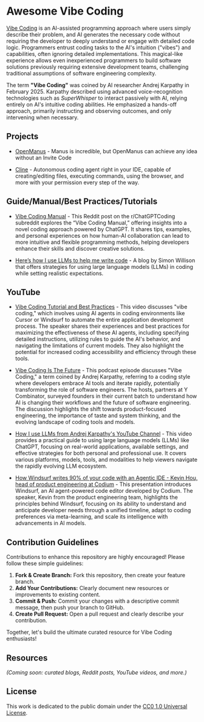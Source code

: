 # Awesome Vibe Coding

[Vibe Coding](https://en.wikipedia.org/wiki/Vibe_coding) is an AI-assisted programming approach where users simply describe their problem, and AI generates the necessary code without requiring the developer to deeply understand or engage with detailed code logic. Programmers entrust coding tasks to the AI's intuition ("vibes") and capabilities, often ignoring detailed implementations. This magical-like experience allows even inexperienced programmers to build software solutions previously requiring extensive development teams, challenging traditional assumptions of software engineering complexity.

The term **"Vibe Coding"** was coined by AI researcher Andrej Karpathy in February 2025. Karpathy described using advanced voice-recognition technologies such as *SuperWhisper* to interact passively with AI, relying entirely on AI's intuitive coding abilities. He emphasized a hands-off approach, primarily instructing and observing outcomes, and only intervening when necessary.

## Projects

- [OpenManus](https://github.com/mannaandpoem/OpenManus) - Manus is incredible, but OpenManus can achieve any idea without an Invite Code

- [Cline](https://github.com/cline/cline) - Autonomous coding agent right in your IDE, capable of creating/editing files, executing commands, using the browser, and more with your permission every step of the way.

## Guide/Manual/Best Practices/Tutorials

- [Vibe Coding Manual](https://www.reddit.com/r/ChatGPTCoding/comments/1j5l4xw/vibe_coding_manual/) - This Reddit post on the r/ChatGPTCoding subreddit explores the “Vibe Coding Manual,” offering insights into a novel coding approach powered by ChatGPT. It shares tips, examples, and personal experiences on how human-AI collaboration can lead to more intuitive and flexible programming methods, helping developers enhance their skills and discover creative solutions.

- [Here’s how I use LLMs to help me write code](https://simonwillison.net/2025/Mar/11/using-llms-for-code/#set-reasonable-expectations) - A blog by Simon Willison that offers strategies for using large language models (LLMs) in coding while setting realistic expectations.


## YouTube
- [Vibe Coding Tutorial and Best Practices](https://www.youtube.com/watch?v=YWwS911iLhg&t=907s) - This video discusses "vibe coding," which involves using AI agents in coding environments like Cursor or Windsurf to automate the entire application development process. The speaker shares their experiences and best practices for maximizing the effectiveness of these AI agents, including specifying detailed instructions, utilizing rules to guide the AI's behavior, and navigating the limitations of current models. They also highlight the potential for increased coding accessibility and efficiency through these tools.

- [Vibe Coding Is The Future](https://www.youtube.com/watch?v=IACHfKmZMr8&t=1606s) - This podcast episode discusses "Vibe Coding," a term coined by Andrej Karpathy, referring to a coding style where developers embrace AI tools and iterate rapidly, potentially transforming the role of software engineers. The hosts, partners at Y Combinator, surveyed founders in their current batch to understand how AI is changing their workflows and the future of software engineering. The discussion highlights the shift towards product-focused engineering, the importance of taste and system thinking, and the evolving landscape of coding tools and models.

- [How I use LLMs from Andrej Karpathy's YouTube Channel](https://www.youtube.com/watch?v=EWvNQjAaOHw) - This video provides a practical guide to using large language models (LLMs) like ChatGPT, focusing on real-world applications, available settings, and effective strategies for both personal and professional use. It covers various platforms, models, tools, and modalities to help viewers navigate the rapidly evolving LLM ecosystem.

- [How Windsurf writes 90% of your code with an Agentic IDE - Kevin Hou, head of product engineering at Codium](https://www.youtube.com/watch?v=bVNNvWq6dKo) - This presentation introduces Windsurf, an AI agent-powered code editor developed by Codium. The speaker, Kevin from the product engineering team, highlights the principles behind Windsurf, focusing on its ability to understand and anticipate developer needs through a unified timeline, adapt to coding preferences via meta-learning, and scale its intelligence with advancements in AI models.


## Contribution Guidelines

Contributions to enhance this repository are highly encouraged! Please follow these simple guidelines:

1. **Fork & Create Branch:** Fork this repository, then create your feature branch.
2. **Add Your Contributions:** Clearly document new resources or improvements to existing content.
3. **Commit & Push:** Commit your changes with a descriptive commit message, then push your branch to GitHub.
4. **Create Pull Request:** Open a pull request and clearly describe your contribution.

Together, let's build the ultimate curated resource for Vibe Coding enthusiasts!

## Resources

*(Coming soon: curated blogs, Reddit posts, YouTube videos, and more.)*

## License

This work is dedicated to the public domain under the [CC0 1.0 Universal License](https://creativecommons.org/publicdomain/zero/1.0/).